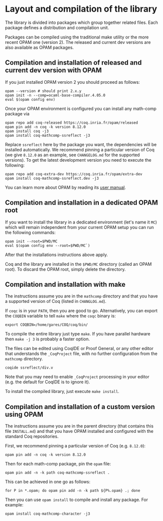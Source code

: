 # Layout and compilation of the library

The library is divided into packages which group together related
files. Each package defines a distribution and compilation unit.

Packages can be compiled using the traditional make utility or
the more recent OPAM one (version 2). The released and current dev versions are
also available as OPAM packages.

## Compilation and installation of released and current dev version with OPAM
If you just installed OPAM version 2 you should proceed as follows: 
```
opam --version # should print 2.x.y
opam init -n --comp=ocaml-base-compiler.4.05.0
eval $(opam config env)
```
Once your OPAM environment is configured
you can install any math-comp package via
```
opam repo add coq-released https://coq.inria.fr/opam/released
opam pin add -n coq -k version 8.12.0
opam install coq -j3
opam install coq-mathcomp-ssreflect -j3
```
Replace `ssreflect` here by the package you want, the dependencies will be
installed automatically. We recommend pinning a particular version of Coq
(we give `8.12.0` as an example, see `CHANGELOG.md` for the supported versions).
To get the latest development version you need to execute the following:
```
opam repo add coq-extra-dev https://coq.inria.fr/opam/extra-dev
opam install coq-mathcomp-ssreflect.dev -j3
```
You can learn more about OPAM by reading its [user manual](https://opam.ocaml.org/doc/Usage.html).

## Compilation and installation in a dedicated OPAM root

If you want to install the library in a dedicated environment
(let's name it `MC`) which will remain independent from your
current OPAM setup you can run the following commands:
```
opam init --root=$PWD/MC
eval $(opam config env --root=$PWD/MC`)
```
After that the installations instructions above apply.

Coq and the library are installed in the `$PWD/MC` directory
(called an OPAM root). To discard the OPAM root, simply delete
the directory.

## Compilation and installation with make

The instructions assume you are in the `mathcomp` directory and that
you have a supported version of Coq (listed in `CHANGLOG.md`).

If `coqc` is in your `PATH`, then you are good to go.  Alternatively, you
can export the `COQBIN` variable to tell `make` where the `coqc` binary is:
```
export COQBIN=/home/gares/COQ/coq/bin/
```

To compile the entire library just type `make`. If you have parallel
hardware then `make -j 3` is probably a faster option. 

The files can be edited using CoqIDE or Proof General, or any
other editor that understands the `_CoqProject` file, with no
further configuration from the `mathcomp` directory.
```
coqide ssreflect/div.v
```
Note that you may need to enable `_CoqProject` processing in your
editor (e.g. the default for CoqIDE is to ignore it).

To install the compiled library, just execute `make install`.

## Compilation and installation of a custom version using OPAM

The instructions assume you are in the parent directory (that contains
this file `INSTALL.md`) and that you have OPAM installed and
configured with the standard Coq repositories.

First, we recommend pinning a particular version of Coq
(e.g. `8.12.0`):
```
opam pin add -n coq -k version 8.12.0
```

Then for each math-comp package, pin the `opam` file:
```
opam pin add -n -k path coq-mathcomp-ssreflect .
```

This can be achieved in one go as follows:
```
for P in *.opam; do opam pin add -n -k path ${P%.opam} .; done
```

Then you can use `opam install` to compile and install any package.
For example:
```
opam install coq-mathcomp-character -j3
```
